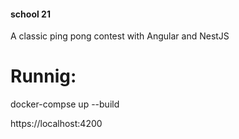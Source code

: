 #### school 21

A classic ping pong contest with Angular and NestJS


# Runnig:
docker-compse up --build

https://localhost:4200

